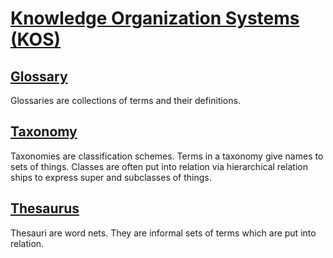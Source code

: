 # [Knowledge Organization Systems (KOS)](#knowledge-organization-systems-kos)

## [Glossary](#glossary)

<!-- Aliases: Vocabulary -->

Glossaries are collections of terms and their definitions.

## [Taxonomy](#taxonomy)

Taxonomies are classification schemes. Terms in a taxonomy give names to sets of things. Classes are often put into relation via hierarchical relation ships to express super and subclasses of things.

## [Thesaurus](#thesaurus)

Thesauri are word nets. They are informal sets of terms which are put into relation.
